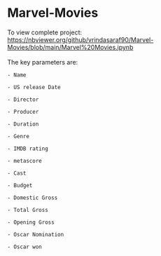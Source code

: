 # Marvel-Movies

To view complete project:
https://nbviewer.org/github/vrindasaraf90/Marvel-Movies/blob/main/Marvel%20Movies.ipynb
<br>
<br>
The key parameters are:

    - Name
    
    - US release Date
    
    - Director
    
    - Producer
    
    - Duration
    
    - Genre
    
    - IMDB rating
    
    - metascore
    
    - Cast
    
    - Budget
    
    - Domestic Gross
    
    - Total Gross
    
    - Opening Gross
    
    - Oscar Nomination
    
    - Oscar won

